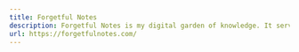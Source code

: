 ```yaml
---
title: Forgetful Notes
description: Forgetful Notes is my digital garden of knowledge. It serves as a platform for my learning and creative endeavours. A space for thinking through, building upon, and coming back to.
url: https://forgetfulnotes.com/
---
```

